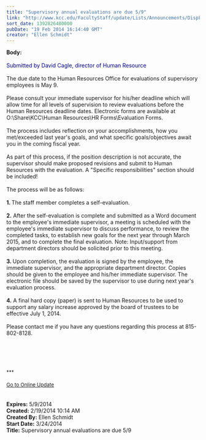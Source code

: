 ```yaml
---
title: "Supervisory annual evaluations are due 5/9"
link: "http://www.kcc.edu/FacultyStaff/update/Lists/Announcements/DispForm.aspx?ID=1422"
sort_date: 1392826480000
pubDate: "19 Feb 2014 16:14:40 GMT"
creator: "Ellen Schmidt"
---
```


<div><b>Body:</b> <div class="ExternalClass189DF154C7C44238802970D5BB42F39C">
<div><br /><font color="#000080">Submitted by David Cagle, director of Human Resource</font></div>
<div><br />The due date to the Human Resources Office for evaluations of supervisory employees is May 9.</div>
<div> </div>
<div>Please consult your immediate supervisor for his/her deadline which will allow time for all levels of supervision to review evaluations before the Human Resources deadline dates. Electronic forms are available at O:\Share\KCC\Human Resources\HR Forms\Evaluation Forms. </div>
<div> </div>
<div>The process includes reflection on your accomplishments, how you met/exceeded last year's goals, and what specific goals/objectives await you in the coming fiscal year.</div>
<div> </div>
<div>As part of this process, if the position description is not accurate, the supervisor should make proposed revisions and submit to Human Resources with the evaluation. A &quot;Specific responsibilities&quot; section should be included!</div>
<div> </div>
<div>The process will be as follows:</div>
<div><br /><strong>1. </strong>The staff member completes a self-evaluation.</div>
<div> </div>
<div><strong>2.</strong> After the self-evaluation is complete and submitted as a Word document to the employee's immediate supervisor, a meeting is scheduled with the employee's immediate supervisor to discuss performance, to review the completed tasks, to establish new goals for the next year through March 2015, and to complete the final evaluation. Note: Input/support from department directors should be solicited prior to this meeting.</div>
<div> </div>
<div><strong>3. </strong>Upon completion, the evaluation is signed by the employee, the immediate supervisor, and the appropriate department director. Copies should be given to the employee and his/her immediate supervisor. The electronic file should be saved by the supervisor to use during next year's evaluation process.</div>
<div> </div>
<div><strong>4.</strong> A final hard copy (paper) is sent to Human Resources to be used to support any salary increase approved by the board of trustees to be effective July 1, 2014.</div>
<div><br />Please contact me if you have any questions regarding this process at 815-802-8128.</div>
<div> </div>
<div> </div>
<div> </div>
<div> </div>
<div>
<div>
<div></div>
<div>
<div></div>
<div>
<div>
<div><br /></div>
<div><font size="2">***</font></div>
<div><font size="2"></font> </div>
<div><font size="2"></font></div>
<div><font size="2"></font></div>
<div><font size="2"></font></div>
<div><font size="2"></font></div>
<div><font size="2"></font></div>
<div><font size="2"></font></div>
<div><font size="2"></font></div>
<div><font size="2"></font></div>
<div><font size="2"></font></div>
<div><font size="2"></font></div>
<div><font size="2"></font></div>
<div><font size="2"></font></div>
<div><font size="2"></font></div>
<div><font size="2"></font></div>
<div><font size="2"></font></div>
<div><font size="2"></font></div>
<div><a href="/FacultyStaff/update/Pages/dailyupdate.aspx"><font size="2">Go to Online Update</font></a></div>
<div></div>
<div></div>
<div></div>
<div></div></div></div></div></div><br /></div>
<div> </div></div></div>
<div><b>Expires:</b> 5/9/2014</div>
<div><b>Created:</b> 2/19/2014 10:14 AM</div>
<div><b>Created By:</b> Ellen Schmidt</div>
<div><b>Start Date:</b> 3/24/2014</div>
<div><b>Title:</b> Supervisory annual evaluations are due 5/9</div>

